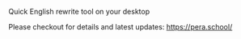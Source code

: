 Quick English rewrite tool on your desktop 

Please checkout for details and latest updates:
https://pera.school/
